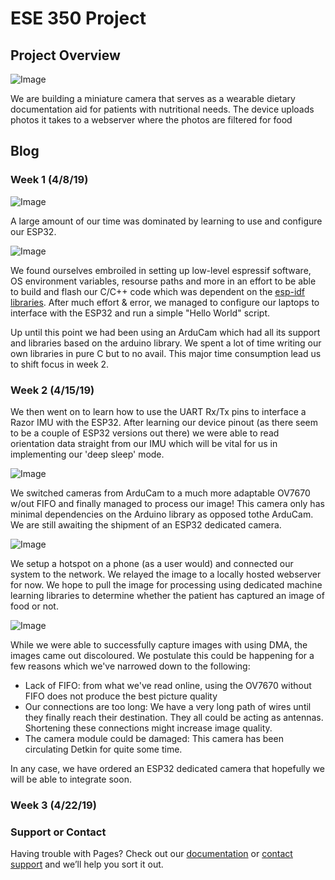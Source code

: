 # ESE 350 Project

## Project Overview
![Image](docs/20190421_041634.jpg)

We are building a miniature camera that serves as a wearable dietary documentation aid for patients with nutritional needs. The device uploads photos it takes to a webserver where the photos are filtered for food

## Blog
### Week 1 (4/8/19)
![Image](docs/20190421_135823.gif)

A large amount of our time was dominated by learning to use and configure our ESP32.

![Image](docs/IMG-20190416-WA0004.jpeg)

 We found ourselves embroiled in setting up low-level espressif software, OS environment variables, resourse paths and more in an effort to be able to build and flash our C/C++ code which was dependent on the [esp-idf libraries](https://github.com/espressif/esp-idf). After much effort & error, we managed to configure our laptops to interface with the ESP32 and run a simple "Hello World" script.

Up until this point we had been using an ArduCam which had all its support and libraries based on the arduino library. We spent a lot of time writing our own libraries in pure C but to no avail. This major time consumption lead us to shift focus in week 2.

### Week 2 (4/15/19)

We then went on to learn how to use the UART Rx/Tx pins to interface a Razor IMU with the ESP32. After learning our device pinout (as there seem to be a couple of ESP32 versions out there) we were able to read orientation data straight from our IMU which will be vital for us in implementing our 'deep sleep' mode.

![Image](docs/20190421_152900.gif)

We switched cameras from ArduCam to a much more adaptable OV7670 w/out FIFO and finally managed to process our image! This camera only has minimal dependencies on the Arduino library as opposed tothe ArduCam. We are still awaiting the shipment of an ESP32 dedicated camera.

![Image](docs/april21circuit.jpg)

We setup a hotspot on a phone (as a user would) and connected our system to the network. We relayed the image to  a locally hosted webserver for now. We hope to pull the image for processing using dedicated machine learning libraries to determine whether the patient has captured an image of food or not.

![Image](docs/20190421_155116.jpg)

While we were able to successfully capture images with using DMA, the images came out discoloured. We postulate this could be happening for a few reasons which we've narrowed down to the following:

- Lack of FIFO: from what we've read online, using the OV7670 without FIFO does not produce the best picture quality
- Our connections are too long: We have a very long path of wires until they finally reach their destination. They all could be acting as antennas. Shortening these connections might increase image quality.
- The camera module could be damaged: This camera has been circulating Detkin for quite some time.

In any case, we have ordered an ESP32 dedicated camera that hopefully we will be able to integrate soon.

### Week 3 (4/22/19)


### Support or Contact

Having trouble with Pages? Check out our [documentation](https://help.github.com/categories/github-pages-basics/) or [contact support](https://github.com/contact) and we’ll help you sort it out.

